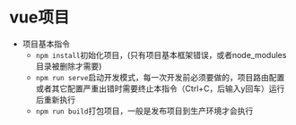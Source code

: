 # vue项目

- 项目基本指令
  - `npm install`初始化项目，(只有项目基本框架错误，或者node_modules目录被删除才需要)
  - `npm run serve`启动开发模式，每一次开发前必须要做的，项目路由配置或者其它配置严重出错时需要终止本指令（Ctrl+C，后输入y回车）运行后重新执行
  - `npm run build`打包项目，一般是发布项目到生产环境才会执行
